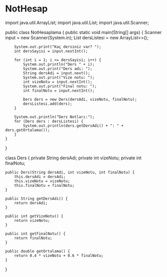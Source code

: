 # NotHesap
import java.util.ArrayList;
import java.util.List;
import java.util.Scanner;

public class NotHesaplama {
    public static void main(String[] args) {
        Scanner input = new Scanner(System.in);
        List<Ders> dersListesi = new ArrayList<>();

        System.out.print("Kaç dersiniz var? ");
        int dersSayisi = input.nextInt();

        for (int i = 1; i <= dersSayisi; i++) {
            System.out.println("Ders " + i);
            System.out.print("Ders adı: ");
            String dersAdi = input.next();
            System.out.print("Vize notu: ");
            int vizeNotu = input.nextInt();
            System.out.print("Final notu: ");
            int finalNotu = input.nextInt();

            Ders ders = new Ders(dersAdi, vizeNotu, finalNotu);
            dersListesi.add(ders);
        }

        System.out.println("Ders Notları:");
        for (Ders ders : dersListesi) {
            System.out.println(ders.getDersAdi() + ": " + ders.getOrtalama());
        }
    }
}

class Ders {
    private String dersAdi;
    private int vizeNotu;
    private int finalNotu;

    public Ders(String dersAdi, int vizeNotu, int finalNotu) {
        this.dersAdi = dersAdi;
        this.vizeNotu = vizeNotu;
        this.finalNotu = finalNotu;
    }

    public String getDersAdi() {
        return dersAdi;
    }

    public int getVizeNotu() {
        return vizeNotu;
    }

    public int getFinalNotu() {
        return finalNotu;
    }

    public double getOrtalama() {
        return 0.4 * vizeNotu + 0.6 * finalNotu;
    }
}

